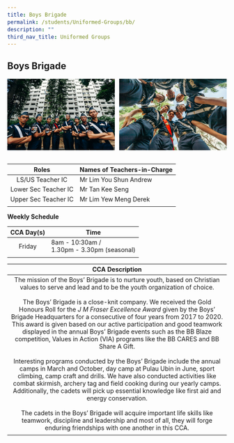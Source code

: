 ```yaml
---
title: Boys Brigade
permalink: /students/Uniformed-Groups/bb/
description: ""
third_nav_title: Uniformed Groups
---
```

## Boys Brigade

<img src="/images/84thBB-02.jpg" style="width:49%" align=left>
<img src="/images/84thBB-91.jpg" style="width:49%" align=right>
<br clear="left"><br>

| **Roles** | **Names of Teachers-in-Charge** |
|:---:|---|
| LS/US Teacher IC | Mr Lim You Shun Andrew |
| Lower Sec Teacher IC | Mr Tan Kee Seng |
| Upper Sec Teacher IC | Mr Lim Yew Meng Derek |
|  |  |

**Weekly Schedule**

| **CCA Day(s)** | **Time** |
|:---:|---|
| Friday | 8am - 10:30am /  <br>1.30pm - 3.30pm (seasonal) |
|  |  |

| **CCA Description** |
|:---:|
| The mission of the Boys’ Brigade is to nurture youth, based on Christian values to serve and lead and to be the youth organization of choice.  <br><br>The Boys’ Brigade is a close-knit company. We received the Gold Honours Roll for the _J M Fraser Excellence Award_ given by the Boys’ Brigade Headquarters for a consecutive of four years from 2017 to 2020. This award is given based on our active participation and good teamwork displayed in the annual Boys’ Brigade events such as the BB Blaze competition, Values in Action (VIA) programs like the BB CARES and BB Share A Gift.  <br><br>Interesting programs conducted by the Boys’ Brigade include the annual camps in March and October, day camp at Pulau Ubin in June, sport climbing, camp craft and drills. We have also conducted activities like combat skirmish, archery tag and field cooking during our yearly camps. Additionally, the cadets will pick up essential knowledge like first aid and energy conservation.  <br><br>The cadets in the Boys’ Brigade will acquire important life skills like teamwork, discipline and leadership and most of all, they will forge enduring friendships with one another in this CCA. |
|  |